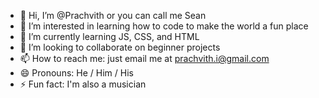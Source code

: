 - 👋 Hi, I’m @Prachvith or you can call me Sean
- 👀 I’m interested in learning how to code to make the world a fun place
- 🌱 I’m currently learning JS, CSS, and HTML
- 💞️ I’m looking to collaborate on beginner projects
- 📫 How to reach me: just email me at prachvith.i@gmail.com
- 😄 Pronouns: He / Him / His
- ⚡ Fun fact: I'm also a musician

<!---
Prachvith/Prachvith is a ✨ special ✨ repository because its `README.md` (this file) appears on your GitHub profile.
You can click the Preview link to take a look at your changes.
--->
